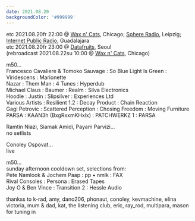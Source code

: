 ```yaml
---
date: 2021.08.20
backgroundColor: '#999999'
---
```


etc 2021.08.20fr 22:00 @ [Wax n' Cats](http://www.twitch.tv/waxncats), Chicago; [](http://www.youtube.com/maindrainstudios/)[Sphere Radio](http://www.sphere-radio.net/), Leipzig; [Internet Public Radio](https://www.youtube.com/maindrainstudios), Guadalajara  
etc 2021.08.20fr 23:00 @ [Datafruits](http://www.datafruits.fm/), Seoul  
(rebroadcast 2021.08.22su 10:00 @ [Wax n' Cats](http://www.twitch.tv/waxncats), Chicago)  

m50...  
Francesco Cavaliere & Tomoko Sauvage : So Blue Light Is Green : Viridescens : Marionette  
Nazar : Them Man : 4 Tunes : Hyperdub  
Michael Claus : Baumer : Realm : Silva Electronics  
Hoodie : Justin : Slipsilver : Experiences Ltd  
Various Artists : Resilient 1.2 : Decay Product : Chain Reaction  
Gagi Petrovic : Scattered Perception : Chosing Freedom : Moving Furniture  
PARSA : KAAN3h (BxgRxxmKHxlx) : PATCHWERKZ 1 : PARSA  

Ramtin Niazi, Siamak Amidi, Payam Parvizi...  
no setlists  

Conoley Ospovat...  
live  

m50...  
sunday afternoon cooldown set, selections from:  
Pete Namlook & Jochem Paap : pp • nmlk : FAX  
Rival Consoles : Persona : Erased Tapes  
Joy O & Ben Vince : Transition 2 : Hessle Audio  

thankss to k-rad, amy, dano206, phonaut, conoley, kevmachine, elina victoria, mum & dad, kat, the listening club, eric, ray\_rod, multipara, mason for tuning in